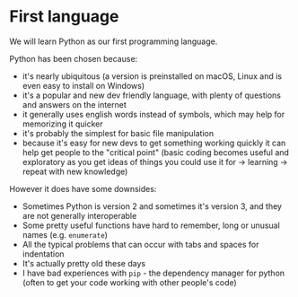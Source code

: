 # First language

We will learn Python as our first programming language.

Python has been chosen because:

- it's nearly ubiquitous (a version is preinstalled on macOS, Linux and is even easy to install on Windows)
- it's a popular and new dev friendly language, with plenty of questions and answers on the internet
- it generally uses english words instead of symbols, which may help for memorizing it quicker
- it's probably the simplest for basic file manipulation
- because it's easy for new devs to get something working quickly it can help get people to the "critical point"
  (basic coding becomes useful and exploratory as you get ideas of things you could use it for -> learning -> repeat with new knowledge)

However it does have some downsides:

- Sometimes Python is version 2 and sometimes it's version 3, and they are not generally interoperable
- Some pretty useful functions have hard to remember, long or unusual names (e.g. `enumerate`)
- All the typical problems that can occur with tabs and spaces for indentation
- It's actually pretty old these days
- I have bad experiences with `pip` - the dependency manager for python (often to get your code working with other people's code)

